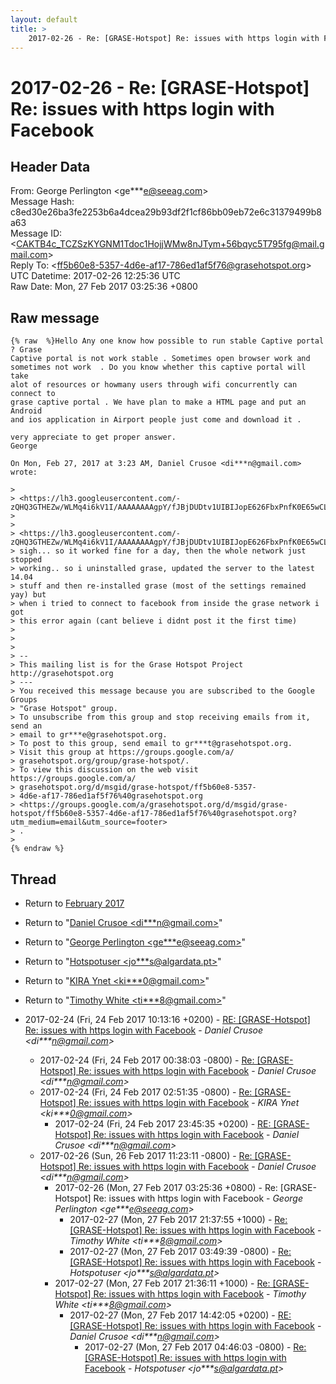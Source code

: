 ```yaml
---
layout: default
title: >
    2017-02-26 - Re: [GRASE-Hotspot] Re: issues with https login with Facebook
---
```


# 2017-02-26 - Re: [GRASE-Hotspot] Re: issues with https login with Facebook

## Header Data

From: George Perlington \<ge***e@seeag.com\><br>
Message Hash: c8ed30e26ba3fe2253b6a4dcea29b93df2f1cf86bb09eb72e6c31379499b8a63<br>
Message ID: \<CAKTB4c_TCZSzKYGNM1Tdoc1HojjWMw8nJTym+56bqyc5T795fg@mail.gmail.com\><br>
Reply To: \<ff5b60e8-5357-4d6e-af17-786ed1af5f76@grasehotspot.org\><br>
UTC Datetime: 2017-02-26 12:25:36 UTC<br>
Raw Date: Mon, 27 Feb 2017 03:25:36 +0800<br>

## Raw message

```
{% raw  %}Hello Any one know how possible to run stable Captive portal ? Grase
Captive portal is not work stable . Sometimes open browser work and
sometimes not work  . Do you know whether this captive portal will take
alot of resources or howmany users through wifi concurrently can connect to
grase captive portal . We have plan to make a HTML page and put an Android
and ios application in Airport people just come and download it .

very appreciate to get proper answer.
George

On Mon, Feb 27, 2017 at 3:23 AM, Daniel Crusoe <di***n@gmail.com>
wrote:

>
> <https://lh3.googleusercontent.com/-zQHQ3GTHEZw/WLMq4i6kV1I/AAAAAAAAgpY/fJBjDUDtv1UIBIJopE626FbxPnfK0E65wCLcB/s1600/internet%2Bfault.jpg>
>
>
> <https://lh3.googleusercontent.com/-zQHQ3GTHEZw/WLMq4i6kV1I/AAAAAAAAgpY/fJBjDUDtv1UIBIJopE626FbxPnfK0E65wCLcB/s1600/internet%2Bfault.jpg>
> sigh... so it worked fine for a day, then the whole network just stopped
> working.. so i uninstalled grase, updated the server to the latest 14.04
> stuff and then re-installed grase (most of the settings remained yay) but
> when i tried to connect to facebook from inside the grase network i got
> this error again (cant believe i didnt post it the first time)
>
>
>
> --
> This mailing list is for the Grase Hotspot Project http://grasehotspot.org
> ---
> You received this message because you are subscribed to the Google Groups
> "Grase Hotspot" group.
> To unsubscribe from this group and stop receiving emails from it, send an
> email to gr***e@grasehotspot.org.
> To post to this group, send email to gr***t@grasehotspot.org.
> Visit this group at https://groups.google.com/a/
> grasehotspot.org/group/grase-hotspot/.
> To view this discussion on the web visit https://groups.google.com/a/
> grasehotspot.org/d/msgid/grase-hotspot/ff5b60e8-5357-
> 4d6e-af17-786ed1af5f76%40grasehotspot.org
> <https://groups.google.com/a/grasehotspot.org/d/msgid/grase-hotspot/ff5b60e8-5357-4d6e-af17-786ed1af5f76%40grasehotspot.org?utm_medium=email&utm_source=footer>
> .
>
{% endraw %}
```

## Thread

+ Return to [February 2017](/archive/2017/02)

+ Return to "[Daniel Crusoe <di***n<span>@</span>gmail.com>](/authors/di___n_at_gmail_com)"
+ Return to "[George Perlington <ge***e<span>@</span>seeag.com>](/authors/ge___e_at_seeag_com)"
+ Return to "[Hotspotuser <jo***s<span>@</span>algardata.pt>](/authors/jo___s_at_algardata_pt)"
+ Return to "[KIRA Ynet <ki***0<span>@</span>gmail.com>](/authors/ki___0_at_gmail_com)"
+ Return to "[Timothy White <ti***8<span>@</span>gmail.com>](/authors/ti___8_at_gmail_com)"

+ 2017-02-24 (Fri, 24 Feb 2017 10:13:16 +0200) - [RE: [GRASE-Hotspot] Re: issues with https login with Facebook](/archive/2017/02/e91a56ba03a27a601475d6fb93dc82086fcf8365b5485c0ab288cb9feb935ff0) - _Daniel Crusoe \<di***n@gmail.com\>_
  + 2017-02-24 (Fri, 24 Feb 2017 00:38:03 -0800) - [Re: [GRASE-Hotspot] Re: issues with https login with Facebook](/archive/2017/02/8916796d3ea5fea443af058d82f3beb8d2f24c7115f14a6343e89f94a4c40e29) - _Daniel Crusoe \<di***n@gmail.com\>_
  + 2017-02-24 (Fri, 24 Feb 2017 02:51:35 -0800) - [Re: [GRASE-Hotspot] Re: issues with https login with Facebook](/archive/2017/02/5cb6ac866982beab52138170a95cc5744cb6cf92b206659546cdbc3db6133b1e) - _KIRA Ynet \<ki***0@gmail.com\>_
    + 2017-02-24 (Fri, 24 Feb 2017 23:45:35 +0200) - [RE: [GRASE-Hotspot] Re: issues with https login with Facebook](/archive/2017/02/bf8bfe334ba0bf31a2b4a839e62cd697d4e7ed306bfc0b051b6fc5cac9f802a0) - _Daniel Crusoe \<di***n@gmail.com\>_
  + 2017-02-26 (Sun, 26 Feb 2017 11:23:11 -0800) - [Re: [GRASE-Hotspot] Re: issues with https login with Facebook](/archive/2017/02/5dd7600ff3685891ecb4bfbf394032b822453a23824fd27f9000790f2786c064) - _Daniel Crusoe \<di***n@gmail.com\>_
    + 2017-02-26 (Mon, 27 Feb 2017 03:25:36 +0800) - Re: [GRASE-Hotspot] Re: issues with https login with Facebook - _George Perlington \<ge***e@seeag.com\>_
      + 2017-02-27 (Mon, 27 Feb 2017 21:37:55 +1000) - [Re: [GRASE-Hotspot] Re: issues with https login with Facebook](/archive/2017/02/f294e1f24ea02a5a379f39b33d5e0aa3a399f1381abb245afdda82528855883b) - _Timothy White \<ti***8@gmail.com\>_
      + 2017-02-27 (Mon, 27 Feb 2017 03:49:39 -0800) - [Re: [GRASE-Hotspot] Re: issues with https login with Facebook](/archive/2017/02/e24511afea57ea176a9b8ae8855d03f8b4db6821ba7359c592f43cb02eb67a8c) - _Hotspotuser \<jo***s@algardata.pt\>_
    + 2017-02-27 (Mon, 27 Feb 2017 21:36:11 +1000) - [Re: [GRASE-Hotspot] Re: issues with https login with Facebook](/archive/2017/02/6dd580f644491ba71d0b0a8cb7c550e182b66846092f2eb55bd96e82a79d7e4b) - _Timothy White \<ti***8@gmail.com\>_
      + 2017-02-27 (Mon, 27 Feb 2017 14:42:05 +0200) - [RE: [GRASE-Hotspot] Re: issues with https login with Facebook](/archive/2017/02/6b25105900ad7673645c0fbfb61641e6bae8156a0a1a1e5a3da0f049b3791b89) - _Daniel Crusoe \<di***n@gmail.com\>_
        + 2017-02-27 (Mon, 27 Feb 2017 04:46:03 -0800) - [Re: [GRASE-Hotspot] Re: issues with https login with Facebook](/archive/2017/02/6a4b60366cbb923fad6cc9d9be0430ea7ac678f4db2e98af77d56d0e570c6f7b) - _Hotspotuser \<jo***s@algardata.pt\>_

